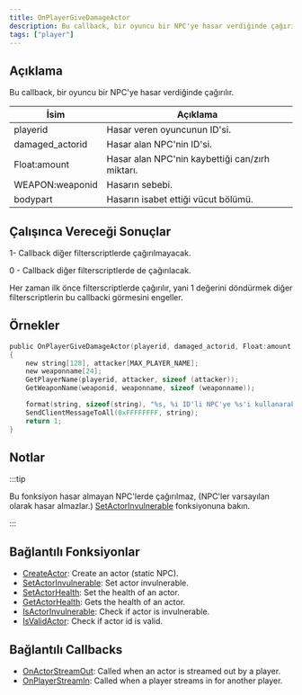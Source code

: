 ```yaml
---
title: OnPlayerGiveDamageActor
description: Bu callback, bir oyuncu bir NPC'ye hasar verdiğinde çağırılır.
tags: ["player"]
---
```


<VersionWarn name='callback' version='SA-MP 0.3.7' />

## Açıklama

Bu callback, bir oyuncu bir NPC'ye hasar verdiğinde çağırılır.

| İsim            | Açıklama                                        |
|-----------------|-------------------------------------------------|
| playerid        | Hasar veren oyuncunun ID'si.                    |
| damaged_actorid | Hasar alan NPC'nin ID'si.                       |
| Float:amount    | Hasar alan NPC'nin kaybettiği can/zırh miktarı. |
| WEAPON:weaponid | Hasarın sebebi.                                 |
| bodypart        | Hasarın isabet ettiği vücut bölümü.             |

## Çalışınca Vereceği Sonuçlar

1- Callback diğer filterscriptlerde çağırılmayacak.

0 - Callback diğer filterscriptlerde de çağırılacak.

Her zaman ilk önce filterscriptlerde çağırılır, yani 1 değerini döndürmek diğer filterscriptlerin bu callbacki görmesini engeller.

## Örnekler

```c
public OnPlayerGiveDamageActor(playerid, damaged_actorid, Float:amount, WEAPON:weaponid, bodypart)
{
    new string[128], attacker[MAX_PLAYER_NAME];
    new weaponname[24];
    GetPlayerName(playerid, attacker, sizeof (attacker));
    GetWeaponName(weaponid, weaponname, sizeof (weaponname));

	format(string, sizeof(string), "%s, %i ID'li NPC'ye %s'i kullanarak %0.f miktarında hasar verdi.", attacker, damaged_actorid, weaponname, amount);
    SendClientMessageToAll(0xFFFFFFFF, string);
    return 1;
}
```

## Notlar

:::tip

Bu fonksiyon hasar almayan NPC'lerde çağırılmaz, (NPC'ler varsayılan olarak hasar almazlar.) [SetActorInvulnerable](../functions/SetActorInvulnerable) fonksiyonuna bakın.

:::

## Bağlantılı Fonksiyonlar

- [CreateActor](../functions/CreateActor): Create an actor (static NPC).
- [SetActorInvulnerable](../functions/SetActorInvulnerable): Set actor invulnerable.
- [SetActorHealth](../functions/SetActorHealth): Set the health of an actor.
- [GetActorHealth](../functions/GetActorHealth): Gets the health of an actor.
- [IsActorInvulnerable](../functions/IsActorInvulnerable): Check if actor is invulnerable.
- [IsValidActor](../functions/IsValidActor): Check if actor id is valid.

## Bağlantılı Callbacks

- [OnActorStreamOut](OnActorStreamOut): Called when an actor is streamed out by a player.
- [OnPlayerStreamIn](OnPlayerStreamIn): Called when a player streams in for another player.

